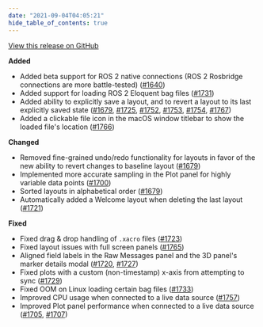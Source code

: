 ```yaml
---
date: "2021-09-04T04:05:21"
hide_table_of_contents: true
---
```

[View this release on GitHub](https://github.com/foxglove/studio/releases/tag/v0.17.0)

**Added**
- Added beta support for ROS 2 native connections (ROS 2 Rosbridge connections are more battle-tested) ([#1640](https://github.com/foxglove/studio/pull/1640))
- Added support for loading ROS 2 Eloquent bag files ([#1731](https://github.com/foxglove/studio/pull/1731)) 
- Added ability to explicitly save a layout, and to revert a layout to its last explicitly saved state ([#1679](https://github.com/foxglove/studio/pull/1679), [#1725](https://github.com/foxglove/studio/pull/1725), [#1752](https://github.com/foxglove/studio/pull/1752), [#1753](https://github.com/foxglove/studio/pull/1753), [#1754](https://github.com/foxglove/studio/pull/1754), [#1767](https://github.com/foxglove/studio/pull/1767))
- Added a clickable file icon in the macOS window titlebar to show the loaded file's location ([#1766](https://github.com/foxglove/studio/pull/1766))

**Changed**
- Removed fine-grained undo/redo functionality for layouts in favor of the new ability to revert changes to baseline layout ([#1679](https://github.com/foxglove/studio/pull/1679))
- Implemented more accurate sampling in the Plot panel for highly variable data points ([#1700](https://github.com/foxglove/studio/pull/1700))
- Sorted layouts in alphabetical order ([#1679](https://github.com/foxglove/studio/pull/1679))
- Automatically added a Welcome layout when deleting the last layout ([#1721](https://github.com/foxglove/studio/pull/1721))

**Fixed**
- Fixed drag & drop handling of `.xacro` files ([#1723](https://github.com/foxglove/studio/pull/1723))
- Fixed layout issues with full screen panels ([#1765](https://github.com/foxglove/studio/pull/1765))
- Aligned field labels in the Raw Messages panel and the 3D panel's marker details modal ([#1720](https://github.com/foxglove/studio/pull/1720), [#1727](https://github.com/foxglove/studio/pull/1727))
- Fixed plots with a custom (non-timestamp) x-axis from attempting to sync ([#1729](https://github.com/foxglove/studio/pull/1729))  
- Fixed OOM on Linux loading certain bag files ([#1733](https://github.com/foxglove/studio/pull/1733))
- Improved CPU usage when connected to a live data source ([#1757](https://github.com/foxglove/studio/pull/1757))
- Improved Plot panel performance when connected to a live data source ([#1705](https://github.com/foxglove/studio/pull/1705), [#1707](https://github.com/foxglove/studio/pull/1707))